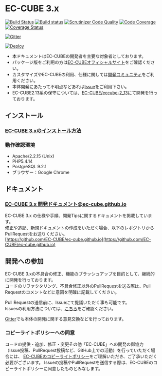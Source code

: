 # EC-CUBE 3.x

[![Build Status](https://travis-ci.org/EC-CUBE/ec-cube.svg?branch=master)](https://travis-ci.org/EC-CUBE/ec-cube)
[![Build status](https://ci.appveyor.com/api/projects/status/lg3uh1539cwln2g6?svg=true)](https://ci.appveyor.com/project/ECCUBE/ec-cube)
[![Scrutinizer Code Quality](https://scrutinizer-ci.com/g/EC-CUBE/ec-cube/badges/quality-score.png?b=master)](https://scrutinizer-ci.com/g/EC-CUBE/ec-cube/?branch=master)
[![Code Coverage](https://scrutinizer-ci.com/g/EC-CUBE/ec-cube/badges/coverage.png?b=master)](https://scrutinizer-ci.com/g/EC-CUBE/ec-cube/?branch=master)
[![Coverage Status](https://coveralls.io/repos/github/EC-CUBE/ec-cube/badge.svg?branch=master)](https://coveralls.io/github/EC-CUBE/ec-cube?branch=master)
  
[![Gitter](https://badges.gitter.im/Join%20Chat.svg)](https://gitter.im/EC-CUBE/ec-cube?utm_source=badge&utm_medium=badge&utm_campaign=pr-badge)

[![Deploy](https://www.herokucdn.com/deploy/button.png)](https://heroku.com/deploy)


+ 本ドキュメントはEC-CUBEの開発者を主要な対象者としております。  
+ パッケージ版をご利用の方は[EC-CUBEオフィシャルサイト](http://www.ec-cube.net)をご確認ください。  
+ カスタマイズやEC-CUBEの利用、仕様に関しては[開発コミュニティ](http://xoops.ec-cube.net)をご利用ください。  
+ 本体開発にあたって不明点などあれば[Issue](https://github.com/EC-CUBE/ec-cube/wiki/Issues%E3%81%AE%E5%88%A9%E7%94%A8%E6%96%B9%E6%B3%95)をご利用下さい。
+ EC-CUBE2.13系の保守については、[EC-CUBE/eccube-2_13](https://github.com/EC-CUBE/eccube-2_13/)にて開発を行っております。

## インストール

### [EC-CUBE 3.xのインストール方法](http://ec-cube.github.io/install.html)


### 動作確認環境

* Apache/2.2.15 (Unix)
* PHP5.4.14
* PostgreSQL 9.2.1   
* ブラウザー：Google Chrome  

## ドキュメント

### [EC-CUBE 3.x 開発ドキュメント@ec-cube.github.io](http://ec-cube.github.io/)


EC-CUBE 3.x の仕様や手順、開発Tipsに関するドキュメントを掲載しています。  
修正や追記、新規ドキュメントの作成をいただく場合、以下のレポジトリからPullRequestをお送りください。  
[https://github.com/EC-CUBE/ec-cube.github.io](https://github.com/EC-CUBE/ec-cube.github.io)

## 開発への参加

EC-CUBE 3.xの不具合の修正、機能のブラッシュアップを目的として、継続的に開発を行っております。  
コードのリファクタリング、不具合修正以外のPullRequestを送る際は、Pull Requestのコメントなどに意図を明確に記載してください。  

Pull Requestの送信前に、Issueにて提議いただく事も可能です。  
Issuesの利用方法については、[こちら](https://github.com/EC-CUBE/ec-cube/wiki/Issues%E3%81%AE%E5%88%A9%E7%94%A8%E6%96%B9%E6%B3%95)をご確認ください。  

[Gitter](https://gitter.im/EC-CUBE/ec-cube)でも本体の開発に関する意見交換などを行っております。



### コピーライトポリシーへの同意

コードの提供・追加、修正・変更その他「EC-CUBE」への開発の御協力（Issue投稿、PullRequest投稿など、GitHub上での活動）を行っていただく場合には、
[EC-CUBEのコピーライトポリシー](https://github.com/EC-CUBE/ec-cube/blob/50de4ac511ab5a5577c046b61754d98be96aa328/LICENSE.txt)をご理解いただき、ご了承いただく必要がございます。
Issueの投稿やPullRequestを送信する際は、EC-CUBEのコピーライトポリシーに同意したものとみなします。

